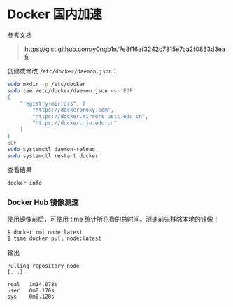 # Docker 国内加速

参考文档

> https://gist.github.com/y0ngb1n/7e8f16af3242c7815e7ca2f0833d3ea6


创建或修改 `/etc/docker/daemon.json`：

```bash
sudo mkdir -p /etc/docker
sudo tee /etc/docker/daemon.json <<-'EOF'
{
    "registry-mirrors": [
        "https://dockerproxy.com",
        "https://docker.mirrors.ustc.edu.cn",
        "https://docker.nju.edu.cn"
    ]
}
EOF
sudo systemctl daemon-reload
sudo systemctl restart docker
```

查看结果

```bash
docker info
```

### Docker Hub 镜像测速

使用镜像前后，可使用 time 统计所花费的总时间。测速前先移除本地的镜像！

```bash
$ docker rmi node:latest
$ time docker pull node:latest
```

输出

```
Pulling repository node
[...]

real   1m14.078s
user   0m0.176s
sys    0m0.120s
```